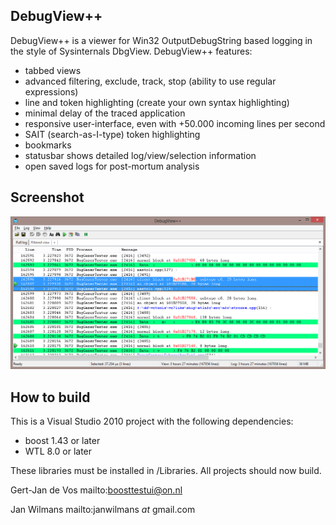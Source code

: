 DebugView++
----------

DebugView++ is a viewer for Win32 OutputDebugString based logging in the style of
Sysinternals DbgView. DebugView++ features:

- tabbed views
- advanced filtering, exclude, track, stop (ability to use regular expressions) 
- line and token highlighting (create your own syntax highlighting)
- minimal delay of the traced application
- responsive user-interface, even with +50.000 incoming lines per second
- SAIT (search-as-I-type) token highlighting
- bookmarks
- statusbar shows detailed log/view/selection information
- open saved logs for post-mortum analysis

Screenshot
----------
![DebugView++ Screenshot](/DebugView++/art/syntax_high.png "DebugView++ Screenshot")

How to build
------------

This is a Visual Studio 2010 project with the following dependencies:
- boost 1.43 or later
- WTL 8.0 or later

These libraries must be installed in /Libraries. All projects should now build.


Gert-Jan de Vos
mailto:boosttestui@on.nl

Jan Wilmans
mailto:janwilmans _at_ gmail.com
